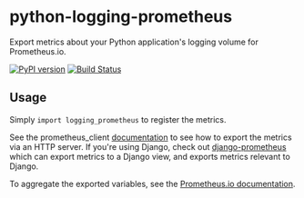 # python-logging-prometheus
Export metrics about your Python application's logging volume for Prometheus.io.

[![PyPI version](https://badge.fury.io/py/python-logging-prometheus.svg)](http://badge.fury.io/py/python-logging-prometheus)
[![Build Status](https://travis-ci.org/korfuri/python-logging-prometheus.svg?branch=master)](https://travis-ci.org/korfuri/python-logging-prometheus)

## Usage

Simply `import logging_prometheus` to register the metrics.

See the prometheus_client
[documentation](https://github.com/prometheus/client_python) to see
how to export the metrics via an HTTP server. If you're using Django,
check out
[django-prometheus](https://github.com/korfuri/django-prometheus)
which can export metrics to a Django view, and exports metrics
relevant to Django.

To aggregate the exported variables, see the [Prometheus.io documentation](http://prometheus.io/).
